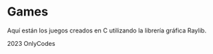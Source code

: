 
</head>
<body>
    <h1>Games</h1>
    <p>Aquí están los juegos creados en C utilizando la librería gráfica Raylib.</p>

<footer>
    <p>2023 OnlyCodes</p>
</footer>
